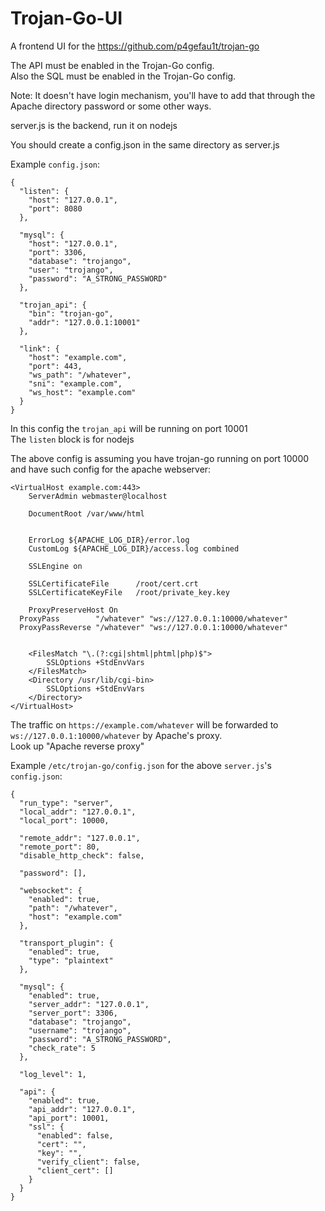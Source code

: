 # Trojan-Go-UI
A frontend UI for the https://github.com/p4gefau1t/trojan-go

The API must be enabled in the Trojan-Go config.\
Also the SQL must be enabled in the Trojan-Go config.

Note: It doesn't have login mechanism, you'll have to add that through the Apache directory password or some other ways.

server.js is the backend, run it on nodejs

You should create a config.json in the same directory as server.js

Example `config.json`:
```
{
  "listen": {
    "host": "127.0.0.1",
    "port": 8080
  },

  "mysql": {
    "host": "127.0.0.1",
    "port": 3306,
    "database": "trojango",
    "user": "trojango",
    "password": "A_STRONG_PASSWORD"
  },

  "trojan_api": {
    "bin": "trojan-go",
    "addr": "127.0.0.1:10001"
  },

  "link": {
    "host": "example.com",
    "port": 443,
    "ws_path": "/whatever",
    "sni": "example.com",
    "ws_host": "example.com"
  }
}
```
In this config the `trojan_api` will be running on port 10001\
The `listen` block is for nodejs 

The above config is assuming you have trojan-go running on port 10000 and have such config for the apache webserver:
```
<VirtualHost example.com:443>
	ServerAdmin webmaster@localhost

	DocumentRoot /var/www/html


	ErrorLog ${APACHE_LOG_DIR}/error.log
	CustomLog ${APACHE_LOG_DIR}/access.log combined

	SSLEngine on
    
	SSLCertificateFile      /root/cert.crt
	SSLCertificateKeyFile   /root/private_key.key
	
	ProxyPreserveHost On
  ProxyPass        "/whatever" "ws://127.0.0.1:10000/whatever"
  ProxyPassReverse "/whatever" "ws://127.0.0.1:10000/whatever"


	<FilesMatch "\.(?:cgi|shtml|phtml|php)$">
		SSLOptions +StdEnvVars
	</FilesMatch>
	<Directory /usr/lib/cgi-bin>
		SSLOptions +StdEnvVars
	</Directory>
</VirtualHost>

```

The traffic on `https://example.com/whatever` will be forwarded to `ws://127.0.0.1:10000/whatever` by Apache's proxy.\
Look up "Apache reverse proxy"

Example `/etc/trojan-go/config.json` for the above `server.js`'s `config.json`:
```
{
  "run_type": "server",
  "local_addr": "127.0.0.1",
  "local_port": 10000,

  "remote_addr": "127.0.0.1",
  "remote_port": 80,
  "disable_http_check": false,

  "password": [],

  "websocket": {
    "enabled": true,
    "path": "/whatever",
    "host": "example.com"
  },

  "transport_plugin": {
    "enabled": true,
    "type": "plaintext"
  },
  
  "mysql": {
    "enabled": true,
    "server_addr": "127.0.0.1",
    "server_port": 3306,
    "database": "trojango",
    "username": "trojango",
    "password": "A_STRONG_PASSWORD",
    "check_rate": 5
  },

  "log_level": 1,

  "api": {
    "enabled": true,
    "api_addr": "127.0.0.1",
    "api_port": 10001,
    "ssl": {
      "enabled": false,
      "cert": "",
      "key": "",
      "verify_client": false,
      "client_cert": []
    }
  }
}
```

